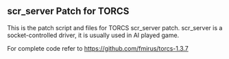 ## scr_server Patch for TORCS
This is the patch script and files for TORCS scr_server patch.
scr_server is a socket-controlled driver, it is usually used in AI played game.

For complete code refer to https://github.com/fmirus/torcs-1.3.7
